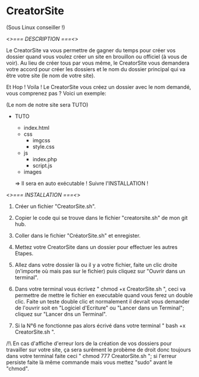 # CreatorSite

(Sous Linux conseiller !)

<*>=== DESCRIPTION ===<*>


Le CreatorSite va vous permettre de gagner du temps pour créer vos dossier quand vous voulez créer un site en brouillon ou officiel (à vous de voir). Au lieu de créer tous par vous même, le CreatorSite vous demandera votre accord pour créer les dossiers et le nom du dossier principal qui va être votre site (le nom de votre site). 


Et Hop ! Voila ! Le CreatorSite vous créez un dossier avec le nom demandé, vous comprenez pas ? Voici un exemple:

(Le nom de notre site sera TUTO)

- TUTO
  - index.html
  - css
    - imgcss
    - style.css
  - js
    - index.php
    - script.js
  - images
  
  => Il sera en auto exécutable ! Suivre l'INSTALLATION !

<*>=== INSTALLATION ===<*>

1) Créer un fichier "CreatorSite.sh".

2) Copier le code qui se trouve dans le fichier "creatorsite.sh" de mon git hub.

3) Coller dans le fichier "CréatorSite.sh" et enregister.

4) Mettez votre CreatorSite dans un dossier pour effectuer les autres Etapes.

5) Allez dans votre dossier là ou il y a votre fichier, faite un clic droite (n'importe où mais pas sur le fichier) puis cliquez sur "Ouvrir dans un terminal".

6) Dans votre terminal vous écrivez " chmod +x CreatorSite.sh ", ceci va permettre de mettre le fichier en executable quand vous ferez un double clic. Faite un teste double clic et normalement il devrait vous demander de l'ouvrir soit en "Logiciel d'Ecriture" ou "Lancer dans un Terminal"; cliquez sur "Lancer dns un Terminal".

7) Si la N°6 ne fonctionne pas alors écrivé dans votre terminal " bash +x CreatorSite.sh ".


/!\ En cas d'affiche d'erreur lors de la création de vos dossiers pour travailler sur votre site, ça sera surêment le probème de droit donc toujours dans votre terminal faite ceci " chmod 777 CreatorSite.sh "; si l'erreur persiste faite là même commande mais vous mettez "sudo" avant le "chmod".
